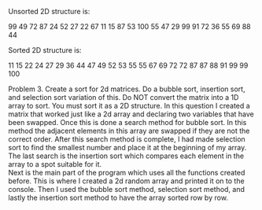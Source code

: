 Unsorted 2D structure is: 

99 49 72 87 24 
52 27 22 67 11 
15 87 53 100 55 
47 29 99 91 72 
36 55 69 88 44 

Sorted 2D structure is: 

11 15 22 24 27 
29 36 44 47 49 
52 53 55 55 67 
69 72 72 87 87 
88 91 99 99 100 


Problem 3. Create a sort for 2d matrices. Do a bubble sort, insertion sort, and selection sort variation of this. Do NOT convert the matrix into a 1D array to sort. You must sort it as a 2D structure.
  In this question I created a matrix that worked just like a 2d array and declaring two variables that have been swapped. Once this is done a search method for bubble sort. In this method the adjacent elements in this array are swapped if they are not the correct order. After this search method is complete, I had made selection sort to find the smallest number and place it at the beginning of my array. The last search is the insertion sort which compares each element in the array to a spot suitable for it.  
  Next is the main part of the program which uses all the functions created before. This is where I created a 2d random array and printed it on to the console. Then I used the bubble sort method, selection sort method, and lastly the insertion sort method to have the array sorted row by row.
